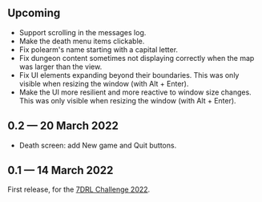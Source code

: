 ## Upcoming

* Support scrolling in the messages log.
* Make the death menu items clickable.
* Fix polearm's name starting with a capital letter.
* Fix dungeon content sometimes not displaying correctly when the map was
  larger than the view.
* Fix UI elements expanding beyond their boundaries. This was only visible when
  resizing the window (with Alt + Enter).
* Make the UI more resilient and more reactive to window size changes. This was
  only visible when resizing the window (with Alt + Enter).

## 0.2 — 20 March 2022

* Death screen: add New game and Quit buttons.

## 0.1 — 14 March 2022

First release, for the
[7DRL Challenge 2022](https://itch.io/jam/7drl-challenge-2022).
